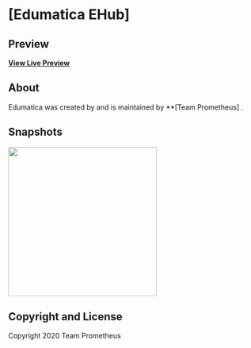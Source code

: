 # [Edumatica EHub]

## Preview

**[View Live Preview](https://edumatica.netlify.app/)**


## About

Edumatica was created by and is maintained by **[Team Prometheus]
.

## Snapshots 

<img src="Edumatica1.png" height="300px">

## Copyright and License

Copyright 2020 Team Prometheus
